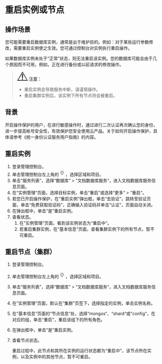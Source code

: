 # 重启实例或节点<a name="dds_03_0003"></a>

## 操作场景<a name="section1538841202523"></a>

您可能需要重启数据库实例，通常是出于维护目的。例如：对于某些运行参数修改，需要重启实例使之生效。您可通过控制台对实例执行重启操作。

如果数据库实例未处于“正常“状态，则无法重启该实例。您的数据库可能会由于几个原因而不可用，例如，正在进行备份或以前请求的修改操作。

>![](public_sys-resources/icon-notice.gif) **注意：**   
>-   重启实例会导致服务中断，请谨慎操作。  
>-   重启集群实例后，该实例下所有节点将会被重启。  

## 背景<a name="section6437112514327"></a>

开启操作保护的用户，在进行敏感操作时，通过进行二次认证再次确认您的身份，进一步提高帐号安全性，有效保护您安全使用云产品。关于如何开启操作保护，具体请参考《统一身份认证服务用户指南》的内容。

## 重启实例<a name="section986617183648"></a>

1.  登录管理控制台。
2.  单击管理控制台左上角的![](figures/region.png)，选择区域和项目。
3.  单击“服务列表”，选择“数据库“  \>  “文档数据库服务“，进入文档数据库服务信息页面。
4.  在“实例管理“页面，选择目标实例，单击“重启”或选择“更多“  \>  “重启“。
5.  若您已开启操作保护，在“重启实例“弹出框，单击“去验证“，跳转至验证页面，单击“免费获取验证码“，正确输入验证码并单击“认证“，页面自动关闭。
6.  在弹出框中，单击“是”重启实例。
7.  查看状态。
    1.  在“实例管理“页面，看到该实例状态为“重启中“。
    2.  若重启集群实例，在“基本信息“页面，查看集群实例下的所有节点，暂不可重启。


## 重启节点（集群）<a name="section42490975183655"></a>

1.  登录管理控制台。
2.  单击管理控制台左上角的![](figures/region.png)，选择区域和项目。
3.  单击“服务列表”，选择“数据库“  \>  “文档数据库服务“，进入文档数据库服务信息页面。
4.  在“实例管理“页面，默认在“集群”页签下，选择指定的实例，单击实例名称。
5.  在“基本信息“页面的“节点信息“处，选择“mongos“、“shard“或“config“，在对应的组，单击“重启”，重启该组下的所有角色。
6.  在弹出框中，单击“是”重启实例。
7.  查看节点状态。

    重启过程中，此节点和其所在实例的运行状态都为“重启中“，该节点所在实例，以及实例中的其他节点，暂不可重启。


